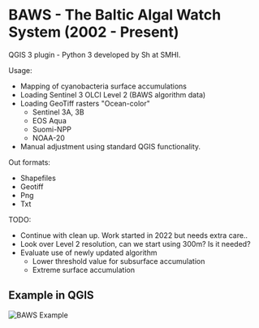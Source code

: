 # BAWS - The Baltic Algal Watch System (2002 - Present)
QGIS 3 plugin - Python 3 developed by Sh at SMHI.

Usage:
- Mapping of cyanobacteria surface accumulations
- Loading Sentinel 3 OLCI Level 2 (BAWS algorithm data)
- Loading GeoTiff rasters "Ocean-color"
    - Sentinel 3A, 3B
    - EOS Aqua
    - Suomi-NPP
    - NOAA-20
- Manual adjustment using standard QGIS functionality.

Out formats:
- Shapefiles
- Geotiff
- Png
- Txt

TODO:
- Continue with clean up. Work started in 2022 but needs extra care..
- Look over Level 2 resolution, can we start using 300m? Is it needed?
- Evaluate use of newly updated algorithm
    - Lower threshold value for subsurface accumulation
    - Extreme surface accumulation


Example in QGIS
-------

![BAWS Example](https://github.com/JohannesSMHI/BAWS/blob/master/resources/example_screenshot.PNG)
